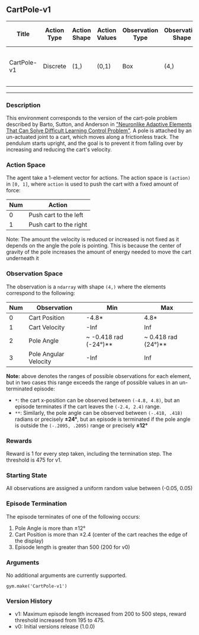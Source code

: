 CartPole-v1
---
|Title|Action Type|Action Shape|Action Values|Observation Type| Observation Shape|Observation Values|Average Total Reward|Import|
| ----------- | -----------| ----------- | -----------|-----------| ----------- | -----------| ----------- | -----------|
|CartPole-v1|Discrete|(1,)|(0,1)| Box |(4,)|[(-4.8,4.8),(-inf,inf), (~ -0.2095, ~ 0.2095), (-inf, inf)]| |`from gym.envs.classic_control import cartpole`|
---

### Description
This environment corresponds to the version of the cart-pole problem described by Barto, Sutton, and Anderson in ["Neuronlike Adaptive Elements That Can Solve Difficult Learning Control Problem"](https://ieeexplore.ieee.org/document/6313077). A pole is attached by an un-actuated joint to a cart, which moves along a frictionless track. The pendulum starts 
upright, and the goal is to prevent it from falling over by increasing and reducing the cart's velocity.

### Action Space
The agent take a 1-element vector for actions.
The action space is `(action)` in `[0, 1]`, where `action` is used to push the cart with a fixed amount of force:

| Num | Action                 |
|-----|------------------------|
| 0   | Push cart to the left  |
| 1   | Push cart to the right |

Note: The amount the velocity is reduced or increased is not fixed as it depends on the angle the pole is pointing. 
This is because the center of gravity of the pole increases the amount of energy needed to move the cart underneath it

### Observation Space
The observation is a `ndarray` with shape `(4,)` where the elements correspond to the following:

| Num | Observation           | Min                  | Max                |
|-----|-----------------------|----------------------|--------------------|
| 0   | Cart Position         | -4.8*                 | 4.8*                |
| 1   | Cart Velocity         | -Inf                 | Inf                |
| 2   | Pole Angle            | ~ -0.418 rad (-24°)** | ~ 0.418 rad (24°)** |
| 3   | Pole Angular Velocity | -Inf                 | Inf                |

**Note:** above denotes the ranges of possible observations for each element, but in two cases this range exceeds the
range of possible values in an un-terminated episode:
- `*`: the cart x-position can be observed between `(-4.8, 4.8)`, but an episode terminates if the cart leaves the
`(-2.4, 2.4)` range.
- `**`: Similarly, the pole angle can be observed between  `(-.418, .418)` radians or precisely **±24°**, but an episode is 
terminated if the pole angle is outside the `(-.2095, .2095)` range or precisely **±12°**

### Rewards
Reward is 1 for every step taken, including the termination step. The threshold is 475 for v1.

### Starting State
All observations are assigned a uniform random value between (-0.05, 0.05)

### Episode Termination
The episode terminates of one of the following occurs:

1. Pole Angle is more than ±12°
2. Cart Position is more than ±2.4 (center of the cart reaches the edge of the display)
3. Episode length is greater than 500 (200 for v0)

### Arguments

No additional arguments are currently supported.

```
gym.make('CartPole-v1')
```

### Version History

* v1: Maximum episode length increased from 200 to 500 steps, reward threshold increased from 195 to 475.
* v0: Initial versions release (1.0.0)
